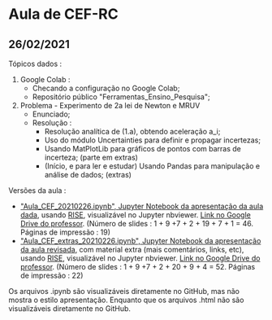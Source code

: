 # Aula de CEF-RC

## 26/02/2021

Tópicos dados :
1. Google Colab :
    * Checando a configuração no Google Colab;
    * Repositório público "Ferramentas_Ensino_Pesquisa";
2. Problema - Experimento de 2a lei de Newton e MRUV
	* Enunciado;
	* Resolução :
		* Resolução analítica de (1.a), obtendo aceleração a_i;
		* Uso do módulo Uncertainties para definir e propagar incertezas;
		* Usando MatPlotLib para gráficos de pontos com barras de incerteza; (parte em extras)
		* (Início, e para ler e estudar) Usando Pandas para manipulação e análise de dados; (extras)

Versões da aula :

- ["Aula_CEF_20210226.ipynb", Jupyter Notebook da apresentação da aula dada](https://nbviewer.jupyter.org/format/slides/github/rcolistete/Computacao_no_Ensino_de_Fisica_UFES_Alegre/blob/main/Aulas/Aula_20210226/Aula_CEF_20210226.ipynb?transition=convex#/), usando [RISE](https://rise.readthedocs.io/), visualizável no Jupyter nbviewer. [Link no Google Drive do professor](https://colab.research.google.com/drive/1ZotL5hU4nmeVL7hEZMbaIXagNXewgpbG?usp=sharing).  (Número de slides : 1 + 9 +7 + 2 + 19 + 7 + 1 =  46. Páginas de impressão : 19)
- ["Aula_CEF_extras_20210226.ipynb", Jupyter Notebook da apresentação da aula revisada](
  https://nbviewer.jupyter.org/format/slides/github/rcolistete/Computacao_no_Ensino_de_Fisica_UFES_Alegre/blob/main/Aulas/Aula_20210226/Aula_CEF_extras_20210226.ipynb?transition=convex#/), com material extra (mais comentários, links, etc), usando [RISE](https://rise.readthedocs.io/), visualizável no Jupyter nbviewer.  [Link no Google Drive do professor](https://colab.research.google.com/drive/1ZotL5hU4nmeVL7hEZMbaIXagNXewgpbG?usp=sharing). (Número de slides : 1 + 9 +7 + 2 + 20 + 9 + 4 =  52. Páginas de impressão : 22)

Os arquivos .ipynb são visualizáveis diretamente no GitHub, mas não mostra o estilo apresentação. Enquanto que os arquivos .html não são visualizáveis diretamente no GitHub.

